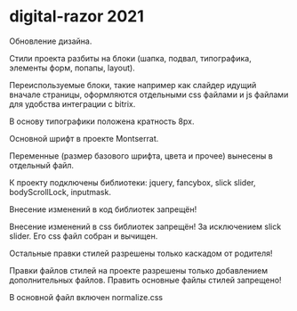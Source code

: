 # digital-razor 2021
Обновление дизайна.<br/>

Стили проекта разбиты на блоки (шапка, подвал, типографика, элементы форм, попапы, layout).<br/>

Переиспользуемые блоки, такие например как слайдер идущий вначале страницы, оформляются отдельными css файлами и js файлами для удобства интеграции с bitrix.<br/>

В основу типографики положена кратность 8px.<br/>

Основной шрифт в проекте Montserrat.<br/>

Переменные (размер базового шрифта, цвета и прочее) вынесены в отдельный файл.<br/>

К проекту подключены библиотеки: jquery, fancybox, slick slider, bodyScrollLock, inputmask.<br/>

Внесение изменений в код библиотек запрещён!<br/>

Внесение изменений в css библиотек запрещён! За исключением slick slider. Его css файл собран и вычищен.<br/>

Остальные правки стилей разрешены только каскадом от родителя!<br/>

Правки файлов стилей на проекте разрешены только добавлением дополнительных файлов. Править основные файлы стилей запрещено!<br/>

В основной файл включен normalize.css

